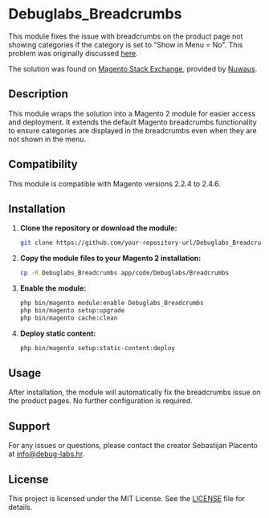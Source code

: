 # Debuglabs_Breadcrumbs

This module fixes the issue with breadcrumbs on the product page not showing categories if the category is set to "Show in Menu = No". This problem was originally discussed [here](https://github.com/magento/magento2/issues/30098).

The solution was found on [Magento Stack Exchange](https://magento.stackexchange.com/questions/225370/magento-2-2-4-breadcrumbs-do-not-show-on-product-pages-when-default-navigation/233023#233023), provided by [Nuwaus](https://magento.stackexchange.com/users/39025/nuwaus). 

## Description

This module wraps the solution into a Magento 2 module for easier access and deployment. It extends the default Magento breadcrumbs functionality to ensure categories are displayed in the breadcrumbs even when they are not shown in the menu.

## Compatibility

This module is compatible with Magento versions 2.2.4 to 2.4.6.

## Installation

1. **Clone the repository or download the module:**

    ```bash
    git clone https://github.com/your-repository-url/Debuglabs_Breadcrumbs.git
    ```

2. **Copy the module files to your Magento 2 installation:**

    ```bash
    cp -R Debuglabs_Breadcrumbs app/code/Debuglabs/Breadcrumbs
    ```

3. **Enable the module:**

    ```bash
    php bin/magento module:enable Debuglabs_Breadcrumbs
    php bin/magento setup:upgrade
    php bin/magento cache:clean
    ```

4. **Deploy static content:**

    ```bash
    php bin/magento setup:static-content:deploy
    ```

## Usage

After installation, the module will automatically fix the breadcrumbs issue on the product pages. No further configuration is required.

## Support

For any issues or questions, please contact the creator Sebastijan Placento at [info@debug-labs.hr](mailto:info@debug-labs.hr).

## License

This project is licensed under the MIT License. See the [LICENSE](LICENSE) file for details.


